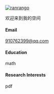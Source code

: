 

[![ranrango](https://img.shields.io/badge/ranrango-github-blue?logo=github)](https://github.com/ranrango)

欢迎来到我的空间

#### Email
910762399@qq.com

#### Education
math

#### Research Interests
pdf
